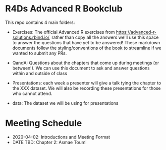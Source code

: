 # R4Ds Advanced R Bookclub

This repo contains 4 main folders:

- Exercises: The official Advanced R exercises from https://advanced-r-solutions.rbind.io/, 
rather than copy all the answers we'll use this space to answer the questions that have yet to be answered!
These markdown documents follow the styling/conventions of the book to streamline if we wanted 
to submit any PRs.

- QandA: Questions about the chapters that come up during meetings (or between!).
We can use this document to ask and answer questions within and outside of class

- Presentations: each week a presenter will give a talk tying the chapter to the XXX dataset.
We will also be recording these presentations for those who cannot attend.

- data: The dataset we will be using for presentations

# Meeting Schedule 
- 2020-04-02: Introductions and Meeting Format
- DATE TBD: Chapter 2: Asmae Toumi
